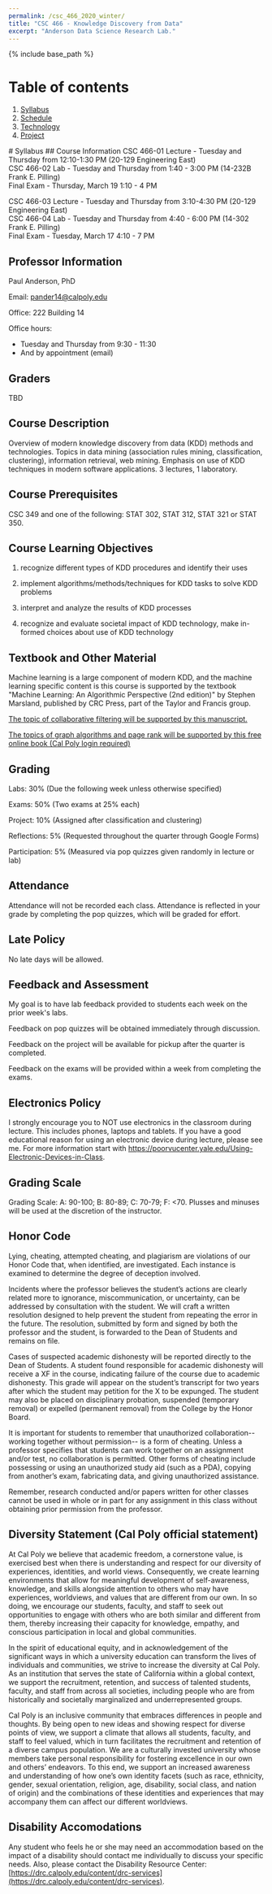 ```yaml
---
permalink: /csc_466_2020_winter/ 
title: "CSC 466 - Knowledge Discovery from Data"
excerpt: "Anderson Data Science Research Lab."
---
```


{% include base_path %}

# Table of contents
1. [Syllabus](/csc_466_2020_winter/)
2. [Schedule](/csc_466_2020_winter/schedule/)
3. [Technology](/csc_466_2020_winter/technology/)
4. [Project](/csc_466_2020_winter/project/)

<a name="syllabus"/>
# Syllabus
## Course Information
CSC 466-01 Lecture - Tuesday and Thursday from 12:10-1:30 PM (20-129 Engineering East)
<br>
CSC 466-02 Lab - Tuesday and Thursday from 1:40 - 3:00 PM (14-232B Frank E. Pilling)
<br>
Final Exam - Thursday, March 19 1:10 - 4 PM

CSC 466-03 Lecture - Tuesday and Thursday from 3:10-4:30 PM (20-129 Engineering East)
<br>
CSC 466-04 Lab - Tuesday and Thursday from 4:40 - 6:00 PM (14-302 Frank E. Pilling)
<br>
Final Exam - Tuesday, March 17 4:10 - 7 PM

## Professor Information
Paul Anderson, PhD

Email: pander14@calpoly.edu

Office: 222 Building 14

Office hours:
* Tuesday and Thursday from 9:30 - 11:30
* And by appointment (email)

## Graders
TBD

## Course Description
Overview of modern knowledge discovery from data (KDD) methods and technologies. Topics in data mining (association rules mining, classification, clustering), information retrieval, web mining. Emphasis on use of KDD techniques in modern software applications. 3 lectures, 1 laboratory.

## Course Prerequisites
CSC 349 and one of the following: STAT 302, STAT 312, STAT 321 or STAT 350.

## Course Learning Objectives
1. recognize different types of KDD procedures and identify their uses

2. implement algorithms/methods/techniques for KDD tasks to solve KDD problems

3. interpret and analyze the results of KDD processes

4. recognize and evaluate societal impact of KDD technology, make in-formed choices about use of KDD technology

## Textbook and Other Material
Machine learning is a large component of modern KDD, and the machine learning specific content is this course is supported by the textbook "Machine Learning: An Algorithmic Perspective (2nd edition)" by Stephen Marsland, published by CRC Press, part of the Taylor and Francis group.

<a href="/csc_466_2020_winter/CF_AdaptiveWeb_2006.pdf">The topic of collaborative filtering will be supported by this manuscript.</a>

<a href="https://learning.oreilly.com/library/view/graph-algorithms/9781492047674/">The topics of graph algorithms and page rank will be supported by this free online book (Cal Poly login required)</a>

## Grading
Labs: 30% (Due the following week unless otherwise specified)

Exams: 50% (Two exams at 25% each)

Project: 10% (Assigned after classification and clustering)

Reflections: 5% (Requested throughout the quarter through Google Forms)

Participation: 5% (Measured via pop quizzes given randomly in lecture or lab)

## Attendance
Attendance will not be recorded each class. Attendance is reflected in your grade by
completing the pop quizzes, which will be graded for effort.

## Late Policy
No late days will be allowed.

## Feedback and Assessment
My goal is to have lab feedback provided to students each week on the prior week's labs.

Feedback on pop quizzes will be obtained immediately through discussion.

Feedback on the project will be available for pickup after the quarter is completed.

Feedback on the exams will be provided within a week from completing the exams.

## Electronics Policy
I strongly encourage you to NOT use electronics in the classroom during lecture.
This includes phones, laptops and tablets.  If you have a good
educational reason for using an electronic device during lecture, please
see me. For more information start with <a href="https://poorvucenter.yale.edu/Using-Electronic-Devices-in-Class">https://poorvucenter.yale.edu/Using-Electronic-Devices-in-Class</a>.

## Grading Scale
Grading Scale: A: 90-100; B: 80-89; C: 70-79; F: <70. Plusses and minuses will be used at the discretion of the instructor.

## Honor Code
Lying, cheating, attempted cheating, and plagiarism are violations of our Honor Code that, when identified, are investigated. Each instance is examined to determine the degree of deception involved.

Incidents where the professor believes the student’s actions are clearly related more to ignorance, miscommunication, or uncertainty, can be addressed by consultation with the student. We will craft a written resolution designed to help prevent the student from repeating the error in the future. The resolution, submitted by form and signed by both the professor and the student, is forwarded to the Dean of Students and remains on file.

Cases of suspected academic dishonesty will be reported directly to the Dean of Students. A student found responsible for academic dishonesty will receive a XF in the course, indicating failure of the course due to academic dishonesty. This grade will appear on the student’s transcript for two years after which the student may petition for the X to be expunged. The student may also be placed on disciplinary probation, suspended (temporary removal) or expelled (permanent removal) from the College by the Honor Board.

It is important for students to remember that unauthorized collaboration--working together without permission-- is a form of cheating. Unless a professor specifies that students can work together on an assignment and/or test, no collaboration is permitted. Other forms of cheating include possessing or using an unauthorized study aid (such as a PDA), copying from another’s exam, fabricating data, and giving unauthorized assistance.

Remember, research conducted and/or papers written for other classes cannot be used in whole or in part for any assignment in this class without obtaining prior permission from the professor.

## Diversity Statement (Cal Poly official statement)
At Cal Poly we believe that academic freedom, a cornerstone value, is exercised best when there is understanding and respect for our diversity of experiences, identities, and world views. Consequently, we create learning environments that allow for meaningful development of self-awareness, knowledge, and skills alongside attention to others who may have experiences, worldviews, and values that are different from our own. In so doing, we encourage our students, faculty, and staff to seek out opportunities to engage with others who are both similar and different from them, thereby increasing their capacity for knowledge, empathy, and conscious participation in local and global communities.

In the spirit of educational equity, and in acknowledgement of the significant ways in which a university education can transform the lives of individuals and communities, we strive to increase the diversity at Cal Poly. As an institution that serves the state of California within a global context, we support the recruitment, retention, and success of talented students, faculty, and staff from across all societies, including people who are from historically and societally marginalized and underrepresented groups.

Cal Poly is an inclusive community that embraces differences in people and thoughts. By being open to new ideas and showing respect for diverse points of view, we support a climate that allows all students, faculty, and staff to feel valued, which in turn facilitates the recruitment and retention of a diverse campus population. We are a culturally invested university whose members take personal responsibility for fostering excellence in our own and others’ endeavors. To this end, we support an increased awareness and understanding of how one’s own identity facets (such as race, ethnicity, gender, sexual orientation, religion, age, disability, social class, and nation of origin) and the combinations of these identities and experiences that may accompany them can affect our different worldviews.

## Disability Accomodations
Any student who feels he or she may need an accommodation based on the impact of a disability should contact me individually to discuss your specific needs. Also, please contact the Disability Resource Center: [https://drc.calpoly.edu/content/drc-services](https://drc.calpoly.edu/content/drc-services).
